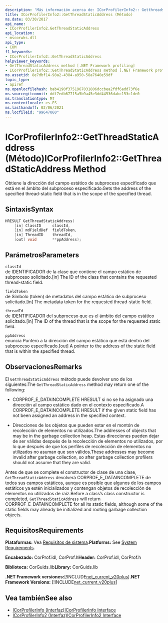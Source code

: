 ```yaml
---
description: 'Más información acerca de: ICorProfilerInfo2:: Getthreadstaticaddress ((método)'
title: ICorProfilerInfo2::GetThreadStaticAddress (Método)
ms.date: 03/30/2017
api_name:
- ICorProfilerInfo2.GetThreadStaticAddress
api_location:
- mscorwks.dll
api_type:
- COM
f1_keywords:
- ICorProfilerInfo2::GetThreadStaticAddress
helpviewer_keywords:
- GetThreadStaticAddress method [.NET Framework profiling]
- ICorProfilerInfo2::GetThreadStaticAddress method [.NET Framework profiling]
ms.assetid: 8e7dbf14-98a2-4384-a950-58a7640e59df
topic_type:
- apiref
ms.openlocfilehash: bab4190f3751967031806dccbea2fdf6add73f6e
ms.sourcegitcommit: ddf7edb67715a5b9a45e3dd44536dabc153c1de0
ms.translationtype: MT
ms.contentlocale: es-ES
ms.lasthandoff: 02/06/2021
ms.locfileid: "99647060"
---
```

# <a name="icorprofilerinfo2getthreadstaticaddress-method"></a><span data-ttu-id="457ab-103">ICorProfilerInfo2::GetThreadStaticAddress (Método)</span><span class="sxs-lookup"><span data-stu-id="457ab-103">ICorProfilerInfo2::GetThreadStaticAddress Method</span></span>

<span data-ttu-id="457ab-104">Obtiene la dirección del campo estático de subproceso especificado que está en el ámbito del subproceso especificado.</span><span class="sxs-lookup"><span data-stu-id="457ab-104">Gets the address of the specified thread-static field that is in the scope of the specified thread.</span></span>  
  
## <a name="syntax"></a><span data-ttu-id="457ab-105">Sintaxis</span><span class="sxs-lookup"><span data-stu-id="457ab-105">Syntax</span></span>  
  
```cpp  
HRESULT GetThreadStaticAddress(  
    [in] ClassID     classId,  
    [in] mdFieldDef  fieldToken,  
    [in] ThreadID    threadId,  
    [out] void       **ppAddress);  
```  
  
## <a name="parameters"></a><span data-ttu-id="457ab-106">Parámetros</span><span class="sxs-lookup"><span data-stu-id="457ab-106">Parameters</span></span>  

 `classId`  
 <span data-ttu-id="457ab-107">de IDENTIFICADOR de la clase que contiene el campo estático de subproceso solicitado.</span><span class="sxs-lookup"><span data-stu-id="457ab-107">[in] The ID of the class that contains the requested thread-static field.</span></span>  
  
 `fieldToken`  
 <span data-ttu-id="457ab-108">de Símbolo (token) de metadatos del campo estático de subproceso solicitado.</span><span class="sxs-lookup"><span data-stu-id="457ab-108">[in] The metadata token for the requested thread-static field.</span></span>  
  
 `threadId`  
 <span data-ttu-id="457ab-109">de IDENTIFICADOR del subproceso que es el ámbito del campo estático solicitado.</span><span class="sxs-lookup"><span data-stu-id="457ab-109">[in] The ID of the thread that is the scope for the requested static field.</span></span>  
  
 `ppAddress`  
 <span data-ttu-id="457ab-110">enuncia Puntero a la dirección del campo estático que está dentro del subproceso especificado.</span><span class="sxs-lookup"><span data-stu-id="457ab-110">[out] A pointer to the address of the static field that is within the specified thread.</span></span>  
  
## <a name="remarks"></a><span data-ttu-id="457ab-111">Observaciones</span><span class="sxs-lookup"><span data-stu-id="457ab-111">Remarks</span></span>  

 <span data-ttu-id="457ab-112">El `GetThreadStaticAddress` método puede devolver uno de los siguientes:</span><span class="sxs-lookup"><span data-stu-id="457ab-112">The `GetThreadStaticAddress` method may return one of the following:</span></span>  
  
- <span data-ttu-id="457ab-113">CORPROF_E_DATAINCOMPLETE HRESULT si no se ha asignado una dirección al campo estático dado en el contexto especificado.</span><span class="sxs-lookup"><span data-stu-id="457ab-113">A CORPROF_E_DATAINCOMPLETE HRESULT if the given static field has not been assigned an address in the specified context.</span></span>  
  
- <span data-ttu-id="457ab-114">Direcciones de los objetos que pueden estar en el montón de recolección de elementos no utilizados.</span><span class="sxs-lookup"><span data-stu-id="457ab-114">The addresses of objects that may be in the garbage collection heap.</span></span> <span data-ttu-id="457ab-115">Estas direcciones pueden dejar de ser válidas después de la recolección de elementos no utilizados, por lo que después de que los perfiles de recolección de elementos no utilizados no asuman que son válidos.</span><span class="sxs-lookup"><span data-stu-id="457ab-115">These addresses may become invalid after garbage collection, so after garbage collection profilers should not assume that they are valid.</span></span>  
  
 <span data-ttu-id="457ab-116">Antes de que se complete el constructor de clase de una clase, `GetThreadStaticAddress` devolverá CORPROF_E_DATAINCOMPLETE de todos sus campos estáticos, aunque es posible que algunos de los campos estáticos ya estén inicializados y contengan objetos de recolección de elementos no utilizados de raíz.</span><span class="sxs-lookup"><span data-stu-id="457ab-116">Before a class’s class constructor is completed, `GetThreadStaticAddress` will return CORPROF_E_DATAINCOMPLETE for all its static fields, although some of the static fields may already be initialized and rooting garbage collection objects.</span></span>  
  
## <a name="requirements"></a><span data-ttu-id="457ab-117">Requisitos</span><span class="sxs-lookup"><span data-stu-id="457ab-117">Requirements</span></span>  

 <span data-ttu-id="457ab-118">**Plataformas:** Vea [Requisitos de sistema](../../get-started/system-requirements.md).</span><span class="sxs-lookup"><span data-stu-id="457ab-118">**Platforms:** See [System Requirements](../../get-started/system-requirements.md).</span></span>  
  
 <span data-ttu-id="457ab-119">**Encabezado:** CorProf.idl, CorProf.h</span><span class="sxs-lookup"><span data-stu-id="457ab-119">**Header:** CorProf.idl, CorProf.h</span></span>  
  
 <span data-ttu-id="457ab-120">**Biblioteca:** CorGuids.lib</span><span class="sxs-lookup"><span data-stu-id="457ab-120">**Library:** CorGuids.lib</span></span>  
  
 <span data-ttu-id="457ab-121">**.NET Framework versiones:**[!INCLUDE[net_current_v20plus](../../../../includes/net-current-v20plus-md.md)]</span><span class="sxs-lookup"><span data-stu-id="457ab-121">**.NET Framework Versions:** [!INCLUDE[net_current_v20plus](../../../../includes/net-current-v20plus-md.md)]</span></span>  
  
## <a name="see-also"></a><span data-ttu-id="457ab-122">Vea también</span><span class="sxs-lookup"><span data-stu-id="457ab-122">See also</span></span>

- [<span data-ttu-id="457ab-123">ICorProfilerInfo (Interfaz)</span><span class="sxs-lookup"><span data-stu-id="457ab-123">ICorProfilerInfo Interface</span></span>](icorprofilerinfo-interface.md)
- [<span data-ttu-id="457ab-124">ICorProfilerInfo2 (Interfaz)</span><span class="sxs-lookup"><span data-stu-id="457ab-124">ICorProfilerInfo2 Interface</span></span>](icorprofilerinfo2-interface.md)
